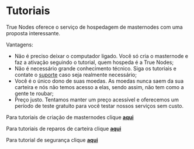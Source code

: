 # Tutoriais

True Nodes oferece o serviço de hospedagem de masternodes com uma proposta interessante.

Vantagens:
- Não é preciso deixar o computador ligado. Você só cria o masternode e faz a ativação seguindo o tutorial, quem hospeda é a True Nodes;
- Não é necessário grande conhecimento técnico. Siga os tutoriais e contate o [suporte](https://github.com/TrueNodes/suporte.md) caso seja realmente necessário;
- Você é o único dono de suas moedas. As moedas nunca saem da sua carteira e nós não temos acesso a elas, sendo assim, não tem como a gente te roubar;
- Preço justo. Tentamos manter um preço acessível e oferecemos um período de teste gratuito para você testar nossos serviços sem custo.

Para tutoriais de criação de masternodes clique [**aqui**](/masternode-create)

Para tutoriais de reparos de carteira clique [**aqui**](/wallet-fix)

Para tutorial de segurança clique [**aqui**](/Seguranca.md)
